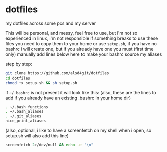 # dotfiles
my dotfiles across some pcs and my server

This will be personal, and messy, feel free to use, but i'm not so experienced in linux, i'm not responsible if something breaks
to use these files you need to copy them to your home or use ```setup.sh```, if you have no bashrc i will create one, but if you already have one you must (first time only) manually add lines below here to make your bashrc source my aliases

step by step:
```sh
git clone https://github.com/alsd4git/dotfiles
cd dotfiles
chmod +x setup.sh && sh setup.sh
```

if ```~/.bashrc``` is not present it will look like this: 
(also, these are the lines to add if you already have an existing .bashrc in your home dir)
```sh
. ~/.bash_functions
. ~/.bash_aliases
. ~/.git_aliases
nice_print_aliases
```

(also, optional, i like to have a screenfetch on my shell when i open, so setup.sh will also add this line)

```sh
screenfetch 2>/dev/null && echo -e "\n"
```